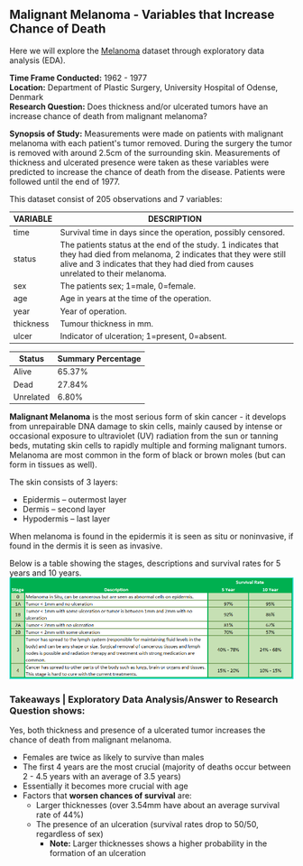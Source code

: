 ## Malignant Melanoma - Variables that Increase Chance of Death

Here we will explore the [Melanoma](https://stat.ethz.ch/R-manual/R-devel/library/boot/html/melanoma.html) dataset through exploratory data analysis (EDA).

**Time Frame Conducted:** 1962 - 1977 <br>
**Location:** Department of Plastic Surgery, University Hospital of Odense, Denmark <br>
**Research Question:** Does thickness and/or ulcerated tumors have an increase chance of death from malignant melanoma?

**Synopsis of Study:** Measurements were made on patients with malignant melanoma with each patient's tumor removed. During the surgery the tumor is removed with around 2.5cm of the surrounding skin. Measurements of thickness and ulcerated presence were taken as these variables were predicted to increase the chance of death from the disease. Patients were followed until the end of 1977.

This dataset consist of 205 observations and 7 variables:

**VARIABLE**|**DESCRIPTION**
-|-
time|Survival time in days since the operation, possibly censored.
status|The patients status at the end of the study. 1 indicates that they had died from melanoma, 2 indicates that they were still alive and 3 indicates that they had died from causes unrelated to their melanoma.
sex|The patients sex; 1=male, 0=female.
age|Age in years at the time of the operation.
year|Year of operation.
thickness|Tumour thickness in mm.
ulcer|Indicator of ulceration; 1=present, 0=absent.

**Status**|**Summary Percentage**
-|-
Alive|65.37%
Dead|27.84%
Unrelated|6.80%

**Malignant Melanoma** is the most serious form of skin cancer - it develops from unrepairable DNA damage to skin cells, mainly caused by intense or occasional exposure to ultraviolet (UV) radiation from the sun or tanning beds, mutating skin cells to rapidly multiple and forming malignant tumors. Melanoma are most common in the form of black or brown moles (but can form in tissues as well).

The skin consists of 3 layers:
- Epidermis – outermost layer
- Dermis – second layer
- Hypodermis – last layer

When melanoma is found in the epidermis it is seen as situ or noninvasive, if found in the dermis it is seen as invasive.

Below is a table showing the stages, descriptions and survival rates for 5 years and 10 years.
<img src="images/melanoma survival chart.png"/>

### Takeaways | Exploratory Data Analysis/Answer to Research Question shows:
Yes, both thickness and presence of a ulcerated tumor increases the chance of death from malignant melanoma.

- Females are twice as likely to survive than males
- The first 4 years are the most crucial (majority of deaths occur between 2 - 4.5 years with an average of 3.5 years)
- Essentially it becomes more crucial with age
- Factors that **worsen chances of survival** are:
  - Larger thicknesses (over 3.54mm have about an average survival rate of 44%)
  - The presence of an ulceration (survival rates drop to 50/50, regardless of sex)
    - **Note:** Larger thicknesses shows a higher probability in the formation of an ulceration
